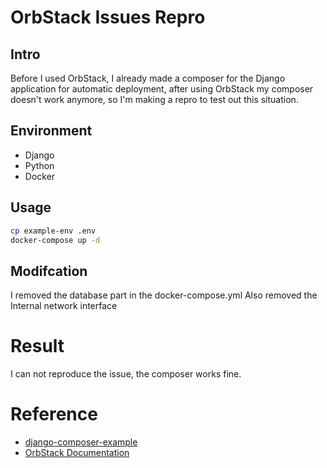 # OrbStack Issues Repro

## Intro

Before I used OrbStack, I already made a composer for the Django application for automatic deployment, after using OrbStack my composer doesn't work anymore, so I'm making a repro to test out this situation.

## Environment

- Django
- Python
- Docker

## Usage

```bash
cp example-env .env
docker-compose up -d
```

## Modifcation

I removed the database part in the docker-compose.yml
Also removed the Internal network interface

# Result

I can not reproduce the issue, the composer works fine.

# Reference

- [django-composer-example](https://github.com/ZoneTwelve/django-composer-example)
- [OrbStack Documentation](https://docs.orbstack.dev/install#colima-context)